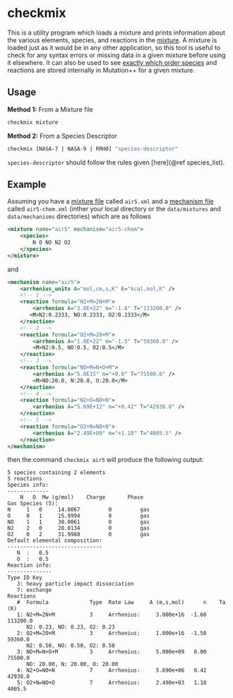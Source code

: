 <a id="top"></a>

# checkmix
This is a utility program which loads a mixture and prints information about the various elements, species, and reactions in the [mixture](input-files.md#mixtures).  A mixture is loaded just as it would be in any other application, so this tool is useful to check for any syntax errors or missing data in a given mixture before using it elsewhere.  It can also be used to see [exactly which order species](input-files.md#species-order) and reactions are stored internally in Mutation++ for a given mixture.

## Usage
**Method 1:** From a Mixture file
```bash
checkmix mixture
```

**Method 2:** From a Species Descriptor
```bash
checkmix [NASA-7 | NASA-9 | RRHO] "species-descriptor"
```
`species-descriptor` should follow the rules given [here](@ref species_list).

## Example
Assuming you have a [mixture file](input-files.md#mixtures) called `air5.xml` and a
[mechanism file](input-files.md#reaction-mechanisms) called `air5-chem.xml` (inther
your local directory or the `data/mixtures` and `data/mechanisms`
directories) which are as follows
```xml
<mixture name="air5" mechanism="air5-chem">
    <species>
        N O NO N2 O2
    </species>
</mixture>
```
and
```xml
<mechanism name="air5">
    <arrhenius_units A="mol,cm,s,K" E="kcal,mol,K" />
    <!-- 1 -->
    <reaction formula="N2+M=2N+M">
        <arrhenius A="3.0E+22" n="-1.6" T="113200.0" />
       <M>N2:0.2333, NO:0.2333, O2:0.2333</M>
    </reaction>
    <!-- 2 -->
    <reaction formula="O2+M=2O+M">
        <arrhenius A="1.0E+22" n="-1.5" T="59360.0" />
        <M>N2:0.5, NO:0.5, O2:0.5</M>
    </reaction>
    <!-- 3 -->
    <reaction formula="NO+M=N+O+M">
        <arrhenius A="5.0E15" n="+0.0" T="75500.0" />
        <M>NO:20.0, N:20.0, O:20.0</M>
    </reaction>
    <!-- 4 -->
    <reaction formula="N2+O=NO+N">
        <arrhenius A="5.69E+12" n="+0.42" T="42938.0" />
    </reaction>
    <!-- 5 -->
    <reaction formula="O2+N=NO+O">
        <arrhenius A="2.49E+09" n="+1.18" T="4005.5" />
    </reaction>
</mechanism>
```
then the command `checkmix air5` will produce the following output:

```
5 species containing 2 elements
5 reactions
Species info:
-------------
    N   O  Mw (g/mol)    Charge       Phase
Gas Species (5):
N     1   0     14.0067         0         gas
O     0   1     15.9994         0         gas
NO    1   1     30.0061         0         gas
N2    2   0     28.0134         0         gas
O2    0   2     31.9988         0         gas
Default elemental composition:
------------------------------
   N  :   0.5
   O  :   0.5
Reaction info:
--------------
Type ID Key
   3: heavy particle impact dissociation
   7: exchange
Reactions
   #  Formula             Type  Rate Law     A (m,s,mol)      n    Ta (K)
   1: N2+M=2N+M           3     Arrhenius:     3.000e+16  -1.60  113200.0
      N2: 0.23, NO: 0.23, O2: 0.23
   2: O2+M=2O+M           3     Arrhenius:     1.000e+16  -1.50   59360.0
      N2: 0.50, NO: 0.50, O2: 0.50
   3: NO+M=N+O+M          3     Arrhenius:     5.000e+09   0.00   75500.0
      NO: 20.00, N: 20.00, O: 20.00
   4: N2+O=NO+N           7     Arrhenius:     5.690e+06   0.42   42938.0
   5: O2+N=NO+O           7     Arrhenius:     2.490e+03   1.18    4005.5
```
